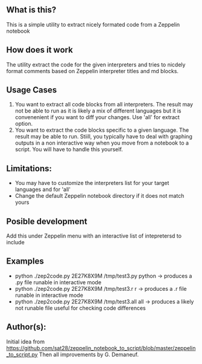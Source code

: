 ## What is this?
This is a simple utility to extract nicely formated code from a Zeppelin notebook

## How does it work
The utility extract the code for the given interpreters and tries to nicdely format comments based on Zeppelin
interpreter titles and md blocks.

## Usage Cases
1) You want to extract all code blocks from all interpreters. The result may not be able to run as it is likely a mix of different languages
   but it is convenenient if you want to diff your changes. Use 'all' for extract option.
2) You want to extract the code blocks specific to a given language. The result may be able to run. Stiill, you typically have to deal with 
   graphing outputs in a non interactive way when you move from a notebook to a script. You will have to handle this yourself. 

## Limitations:
* You may have to customize the interpreters list for your target languages and for 'all'
* Change the default Zeppelin notebook directory if it does not match yours

## Posible development
Add this under Zeppelin menu with an interactive list of intepretersd to include

## Examples
* python ./zep2code.py 2E27K8X9M /tmp/test3.py  python -> produces a .py file runable in interactive mode
* python ./zep2code.py 2E27K8X9M /tmp/test3.r   r      -> produces a .r  file runable in interactive mode
* python ./zep2code.py 2E27K8X9M /tmp/test3.all all    -> produces a likely not runable file useful for checking code differences

## Author(s):
Initial idea from https://github.com/sat28/zeppelin_notebook_to_script/blob/master/zeppelin_to_script.py
Then all improvements by G. Demaneuf.

